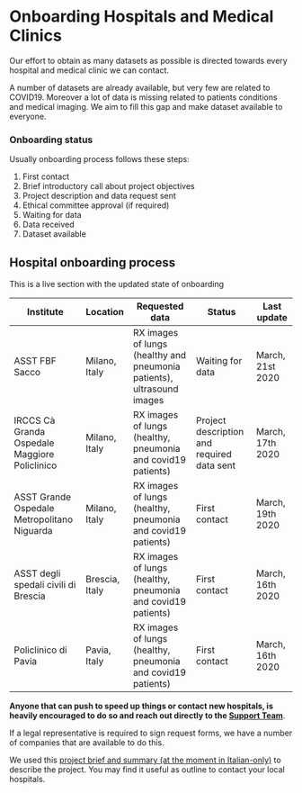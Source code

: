 # Onboarding Hospitals and Medical Clinics
Our effort to obtain as many datasets as possible is directed towards every hospital and medical clinic we can contact. 

A number of datasets are already available, but very few are related to COVID19. Moreover a lot of data is missing related to patients conditions and medical imaging. We aim to fill this gap and make dataset available to everyone.

### Onboarding status
Usually onboarding process follows these steps:

1. First contact
2. Brief introductory call about project objectives
3. Project description and data request sent
4. Ethical committee approval (if required)
5. Waiting for data
6. Data received
7. Dataset available

## Hospital onboarding process
This is a live section with the updated state of onboarding

| Institute | Location |Requested data |  Status | Last update |
|---| ---| ---| --- | ---|
| ASST FBF Sacco | Milano, Italy |  RX images of lungs (healthy and pneumonia patients), ultrasound images | Waiting for data | March, 21st 2020 |
| IRCCS Cà Granda Ospedale Maggiore Policlinico |Milano, Italy |  RX images of lungs (healthy, pneumonia and covid19 patients) | Project description and required data sent | March, 17th 2020 |
| ASST Grande Ospedale Metropolitano Niguarda | Milano, Italy |  RX images of lungs (healthy, pneumonia and covid19 patients) | First contact | March, 19th 2020 |
| ASST degli spedali civili di Brescia |  Brescia, Italy |RX images of lungs (healthy, pneumonia and covid19 patients) | First contact | March, 16th 2020 |
| Policlinico di Pavia |  Pavia, Italy |RX images of lungs (healthy, pneumonia and covid19 patients) | First contact | March, 16th 2020 |

**Anyone that can push to speed up things or contact new hospitals, is heavily encouraged to do so and reach out directly to the [Support Team](mailto:support@defeatcovid19.org)**.

If a legal representative is required to sign request forms, we have a number of companies that are available to do this.

We used this [project brief and summary (at the moment in Italian-only)](https://docs.google.com/document/d/1Q6v2beQ4BTjvRMw0Lr2VQnJndkBGLhabcvrL8u97Ct0/edit#) to describe the project. You may find it useful as outline to contact your local hospitals.
